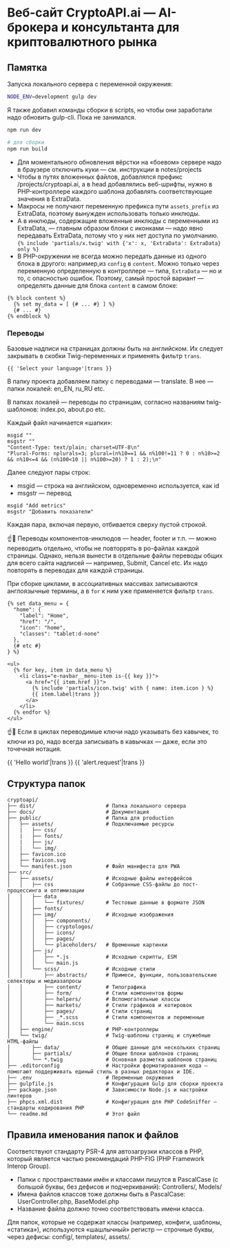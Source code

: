 # Веб-сайт CryptoAPI.ai — AI-брокера и консультанта для криптовалютного рынка

## Памятка

Запуска локального сервера с переменной окружения:

```sh
NODE_ENV=development gulp dev
```

Я также добавил команды сборки в scripts, но чтобы они заработали надо обновить gulp-cli. Пока не занимался.

```sh
npm run dev

# для сборки
npm run build
```

- Для моментального обновления вёрстки на «боевом» сервере надо в браузере отключить куки — см. инструкции в notes/projects
- Чтобы в путях вложенных файлов, добавлялся префикс /projects/cryptoapi.ai, а в head добавлялись веб-шрифты, нужно в PHP-контроллере каждого шаблона добавлять соответствующие значения в ExtraData.
- Макросы не получают переменную префикса пути `assets_prefix` из ExtraData, поэтому вынужден использовать только инклюды.
- А в инклюды, содержащие вложенные инклюды с переменными из ExtraData, — главным образом блоки с иконками — надо явно передавать ExtraData, потому что у них нет доступа по умолчанию.
`{% include 'partials/x.twig' with {'x': x, 'ExtraData': ExtraData} only %}`
- В PHP-окружении не всегда можно передать данные из одного блока в другого: например,из `config` в `content`. Можно только через переменную определенную в контроллере — типа, `ExtraData` — но и то, с опасностью ошибок. Поэтому, самый простой вариант — определять данные для блока `content` в самом блоке:

```twig
{% block content %}
  {% set my_data = [ {# ... #} ] %}
  {# ... #}
{% endblock %}
```

### Переводы

Базовые надписи на страницах должны быть на английском. Их следует закрывать в скобки Twig-переменных и применять фильтр `trans`.

```twig
{{ 'Select your language'|trans }}
```

В папку проекта добавляем папку с переводами — translate. В нее — папки локалей: en_EN, ru_RU etc.

В папках локалей — переводы по страницам, согласно названиям twig-шаблонов: index.po, about.po etc.

Каждый файл начинается «шапки»:

```po
msgid ""
msgstr ""
"Content-Type: text/plain; charset=UTF-8\n"
"Plural-Forms: nplurals=3; plural=(n%10==1 && n%100!=11 ? 0 : n%10>=2 && n%10<=4 && (n%100<10 || n%100>=20) ? 1 : 2);\n"
```

Далее следуют пары строк:

- msgid — строка на английском, одновременно используется, как id
- msgstr — перевод

```po
msgid "Add metrics"
msgstr "Добавить показатели"
```

Каждая пара, включая первую, отбивается сверху пустой строкой.

☝️🧐 Переводы компонентов-инклюдов — header, footer и т.п. — можно переводить отдельно, чтобы не повторрять в po-файлах каждой страницы. Однако, нельзя вынести в отдельные файлы переводы общих для всего сайта надписей — например, Submit, Cancel etc. Их надо повторять в переводах для каждой страницы.

При сборке циклами, в ассоциативных массивах записываются англоязычные термины, а в `for` к ним уже применяется фильтр `trans`.

```twig
{% set data_menu = {
  "home": {
    "label": "Home",
    "href": "/",
    "icon": "home",
    "classes": "tablet:d-none"
  },
  {# etc #}
} %}

<ul>
  {% for key, item in data_menu %}
    <li class="e-navbar__menu-item is-{{ key }}">
      <a href="{{ item.href }}">
        {% include 'partials/icon.twig' with { name: item.icon } %}
        {{ item.label|trans }}
      </a>
    </li>
  {% endfor %}
</ul>
```

☝️🧐 Если в циклах переводимые ключи надо указывать без кавычек, то ключи из po, надо всегда записывать в кавычках — даже, если это точечная нотация.

{{ 'Hello world'|trans }}
{{ 'alert.request'|trans }}

## Структура папок

```text
cryptoapi/
├── dist/                       # Папка локального сервера
├── docs/                       # Документация
├── public/                     # Папка для production
│   ├── assets/                 # Подключаемые ресурсы
│   |   ├── css/
│   |   ├── fonts/
│   |   ├── js/
│   |   └── img/
│   ├── favicon.ico
│   ├── favicon.svg
│   └── manifest.json           # Файл манифеста для PWA
├── src/
│   ├── assets/                 # Исходные файлы интерфейсов
│   │   ├── css                 # Собранные CSS-файлы до пост-процессинга и оптимизации
│   │   ├── data
│   │   │   └── fixtures/       # Тестовые данные в формате JSON
│   │   ├── fonts/
│   │   ├── img/                # Исходные изображения
│   │   │   ├── components/
│   │   │   ├── cryptologos/
│   │   │   ├── icons/
│   │   │   ├── pages/
│   │   │   └── placeholders/   # Временные картинки
│   │   ├── js/
│   │   │   ├── *.js            # Исходные скрипты, ESM
│   │   │   └── main.js
│   │   └── scss/               # Исходные стили
│   │       ├── abstracts/      # Примеси, функции, пользовательские селекторы и медиазапросы
│   │       ├── content/        # Типографика
│   │       ├── form/           # Стили компонентов формы
│   │       ├── helpers/        # Вспомогательные классы
│   │       ├── markets/        # Стили графиков и котировок
│   │       ├── pages/          # Стили страниц
│   │       ├── _*.scss         # Стили компонентов и переменные
│   │       └── main.scss
│   ├── engine/                 # PHP-контроллеры
│   └── twig/                   # Twig-шаблоны страниц и служебные HTML-файлы
│       ├── data/               # Общие данные для нескольких страниц
│       ├── partials/           # Общие блоки шаблонов страниц
│       └── *.twig              # Основная разметка шаблонов страниц
├── .editorconfig               # Настройки форматирования кода — помогают поддерживать единый стиль в разных редакторах и IDE.
├── .env                        # Переменные окружения
├── gulpfile.js                 # Конфигурация Gulp для сборки проекта
├── package.json                # Зависимости Node.js и настройки линтеров
├── phpcs.xml.dist              # Конфигурация для PHP CodeSniffer — стандарты кодирования PHP
└── readme.md                   # Этот файл
```

## Правила именования папок и файлов

Соответствуют стандарту PSR-4 для автозагрузки классов в PHP, который является частью рекомендаций PHP-FIG (PHP Framework Interop Group).

- Папки с пространствами имён и классами пишутся в PascalCase (с большой буквы, без дефисов и подчеркиваний): Controllers/, Models/
- Имена файлов классов тоже должны быть в PascalCase: UserController.php, BaseModel.php
- Название файла должно точно соответствовать имени класса.

Для папок, которые не содержат классы (например, конфиги, шаблоны, «статика»), используются «шашлычный» регистр — строчные буквы, через дефисы: config/, templates/, assets/.
